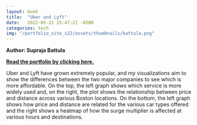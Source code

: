 ```yaml
---
layout: book
title:  "Uber and Lyft"
date:   2022-05-22 15:47:21 -0500
categories: tech
img: "/portfolio_site_s22/assets/thumbnails/battula.png"
---
```


<b>Author: Supraja Battula</b>

<b><a href="https://data-viz.it.wisc.edu/connect/#/apps/9b1a0bc0-0fed-4fc7-8b72-859f8e10d7a4">Read the portfolio by clicking here.</a></b>

Uber and Lyft have grown extremely popular, and my visualizations aim to show the
differences between the two major companies to see which is more affordable. On the top, the
left graph shows which service is more widely used and, on the right, the plot shows the
relationship between price and distance across various Boston locations. On the bottom, the left
graph shows how price and distance are related for the various car types offered and the right
shows a heatmap of how the surge multiplier is affected at various hours and destinations.

[jekyll-docs]: https://jekyllrb.com/docs/home
[jekyll-gh]:   https://github.com/jekyll/jekyll
[jekyll-talk]: https://talk.jekyllrb.com/
